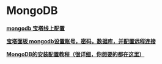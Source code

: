 # MongoDB

**[mongodb 宝塔线上配置](<https://segmentfault.com/a/1190000040037436>)**

**[宝塔面板 mongodb设置账号，密码，数据库，并配置远程连接](<https://blog.csdn.net/hangbobo/article/details/112382132>)**

**[MongoDB的安装配置教程（很详细，你想要的都在这里）](<https://blog.csdn.net/weixin_43405300/article/details/120017878>)**
